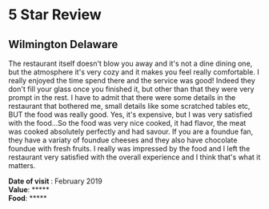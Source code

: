# 5 Star Review

## Wilmington Delaware

The restaurant itself doesn't blow you away and it's not a dine dining one, but the atmosphere it's very cozy and it makes you feel really comfortable. I really enjoyed the time spend there and the service was good! Indeed they don't fill your glass once you finished it, but other than that they were very prompt in the rest. I have to admit that there were some details in the restaurant that bothered me, small details like some scratched tables etc, BUT the food was really good. Yes, it's expensive, but I was very satisfied with the food...So the food was very nice cooked, it had flavor, the meat was cooked absolutely perfectly and had savour. If you are a foundue fan, they have a variaty of foundue cheeses and they also have chocolate foundue with fresh fruits. I really was impressed by the food and I left the restaurant very satisfied with the overall experience and I think that's what it matters.

<strong>Date of visit </strong>: February 2019<br>
<strong>Value</strong>: *****<br>
<strong>Food</strong>: *****<br>

